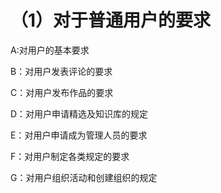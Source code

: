 # （1）对于普通用户的要求

A:对用户的基本要求

B：对用户发表评论的要求

C：对用户发布作品的要求

D：对用户申请精选及知识库的规定

E：对用户申请成为管理人员的要求

F：对用户制定各类规定的要求

G：对用户组织活动和创建组织的规定
